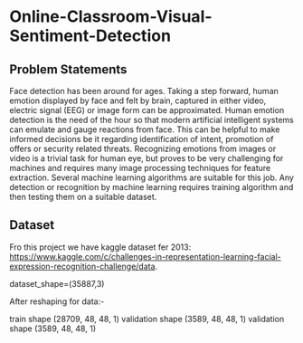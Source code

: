 # Online-Classroom-Visual-Sentiment-Detection


## Problem Statements  
Face detection has been around for ages. Taking a step forward, human emotion
displayed by face and felt by brain, captured in either video, electric signal (EEG) or
image form can be approximated. Human emotion detection is the need of the hour
so that modern artificial intelligent systems can emulate and gauge reactions from
face. This can be helpful to make informed decisions be it regarding identification of
intent, promotion of offers or security related threats. Recognizing emotions from
images or video is a trivial task for human eye, but proves to be very challenging for
machines and requires many image processing techniques for feature extraction.
Several machine learning algorithms are suitable for this job. Any detection or
recognition by machine learning requires training algorithm and then testing them
on a suitable dataset.

## Dataset
Fro this project we have kaggle dataset fer 2013: https://www.kaggle.com/c/challenges-in-representation-learning-facial-expression-recognition-challenge/data.  

dataset_shape=(35887,3)  

After reshaping for data:-  

train shape (28709, 48, 48, 1) validation shape (3589, 48, 48, 1) validation shape (3589, 48, 48, 1)
